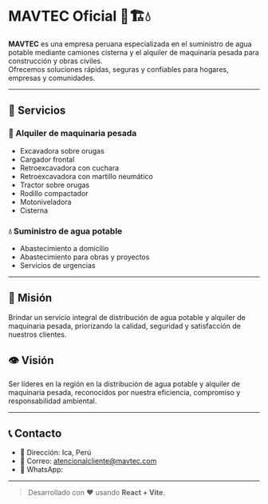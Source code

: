 # MAVTEC Oficial 🚛🏗️💧

**MAVTEC** es una empresa peruana especializada en el suministro de agua potable mediante camiones cisterna y el alquiler de maquinaria pesada para construcción y obras civiles.  
Ofrecemos soluciones rápidas, seguras y confiables para hogares, empresas y comunidades.

---

## 🌟 Servicios

### 🚧 Alquiler de maquinaria pesada
- Excavadora sobre orugas
- Cargador frontal
- Retroexcavadora con cuchara
- Retroexcavadora con martillo neumático
- Tractor sobre orugas
- Rodillo compactador
- Motoniveladora
- Cisterna

### 💧 Suministro de agua potable
- Abastecimiento a domicilio
- Abastecimiento para obras y proyectos
- Servicios de urgencias

---

## 🎯 Misión
Brindar un servicio integral de distribución de agua potable y alquiler de maquinaria pesada, priorizando la calidad, seguridad y satisfacción de nuestros clientes.

## 👁️ Visión
Ser líderes en la región en la distribución de agua potable y alquiler de maquinaria pesada, reconocidos por nuestra eficiencia, compromiso y responsabilidad ambiental.

---

## 📞 Contacto
- 📍 Dirección: Ica, Perú
- 📧 Correo: atencionalcliente@mavtec.com
- 📱 WhatsApp: 

---

> Desarrollado con ❤️ usando **React + Vite**.
